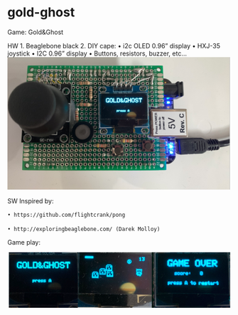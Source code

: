 # gold-ghost
Game: Gold&Ghost

HW
    1. Beaglebone black
    2. DIY cape:
    • i2c OLED 0.96” display
    • HXJ-35 joystick
    • I2C 0.96” display
    • Buttons, resistors, buzzer, etc…
![Screenshot](hw.png)










SW
Inspired by: 

    • https://github.com/flightcrank/pong 
    
    • http://exploringbeaglebone.com/ (Darek Molloy)





Game play:





![Screenshot](gameplay.png)

	
